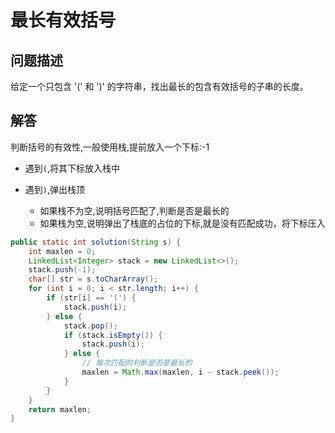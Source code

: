 # 最长有效括号

## 问题描述

给定一个只包含 '(' 和 ')' 的字符串，找出最长的包含有效括号的子串的长度。

## 解答

判断括号的有效性,一般使用栈,提前放入一个下标:-1

* 遇到`(`,将其下标放入栈中
* 遇到`)`,弹出栈顶

  * 如果栈不为空,说明括号匹配了,判断是否是最长的
  * 如果栈为空,说明弹出了栈底的占位的下标,就是没有匹配成功，将下标压入

``` java
public static int solution(String s) {
    int maxlen = 0;
    LinkedList<Integer> stack = new LinkedList<>();
    stack.push(-1);
    char[] str = s.toCharArray();
    for (int i = 0; i < str.length; i++) {
        if (str[i] == '(') {
            stack.push(i);
        } else {
            stack.pop();
            if (stack.isEmpty()) {
                stack.push(i);
            } else {
                // 每次匹配的判断是否是最长的
                maxlen = Math.max(maxlen, i - stack.peek());
            }
        }
    }
    return maxlen;
}
```
